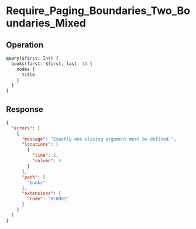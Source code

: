 # Require_Paging_Boundaries_Two_Boundaries_Mixed

## Operation

```graphql
query($first: Int) {
  books(first: $first, last: 1) {
    nodes {
      title
    }
  }
}
```

## Response

```json
{
  "errors": [
    {
      "message": "Exactly one slicing argument must be defined.",
      "locations": [
        {
          "line": 2,
          "column": 5
        }
      ],
      "path": [
        "books"
      ],
      "extensions": {
        "code": "HC0082"
      }
    }
  ]
}
```

